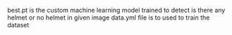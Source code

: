 best.pt is the custom machine learning model trained to detect is there any helmet or no helmet in given image
data.yml file is to used to train the dataset
